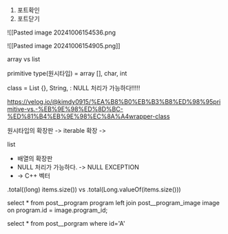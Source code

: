 



1. 포트확인
2. 포트닫기


![[Pasted image 20241006154536.png



![[Pasted image 20241006154905.png]]


array vs list

primitive type(원시타입) = array [], char, int


 class  =  List {}, String, : NULL 처리가 가능하다!!!!!
 
 https://velog.io/@kimdy0915/%EA%B8%B0%EB%B3%B8%ED%98%95primitive-vs.-%EB%9E%98%ED%8D%BC-%ED%81%B4%EB%9E%98%EC%8A%A4wrapper-class



원시타입의 확장판 -> iterable 확장 -> 

list 
- 배열의 확장판
- NULL 처리가 가능하다. -> NULL EXCEPTION
- -> C++ 벡터




.total((long) items.size())  vs   .total(Long.valueOf(items.size()))



select *
from post__program program
left join post__program_image image
on program.id = image.program_id;

select * from post__porgram where  id='A' 




